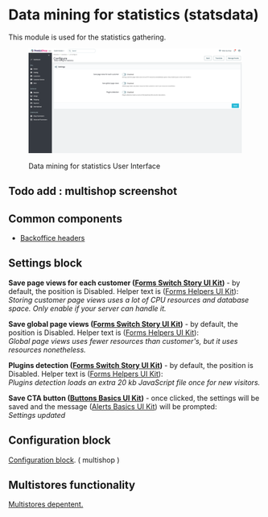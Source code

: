 # Data mining for statistics (statsdata)

This module is used for the statistics gathering.&#x20;

<figure><img src="../../../../../.gitbook/assets/image (150).png" alt="Data mining for statistics UI"><figcaption><p>Data mining for statistics User Interface</p></figcaption></figure>

## Todo add : multishop screenshot

## Common components

* [Backoffice headers](https://app.gitbook.com/o/-MAz0PPl5s9ulE9xyliu/s/eRh5ljXXvELkmmdiRmg8/functional-documentation/ux-ui/common-components/back-office-header)

## Settings block

**Save page views for each customer (**[**Forms Switch Story UI Kit**](https://build.prestashop.com/prestashop-ui-kit/?path=/story/forms--switch-story)**)** - by default, the position is Disabled. Helper text is ([Forms Helpers UI Kit](https://build.prestashop.com/prestashop-ui-kit/?path=/story/forms--helpers)):\
_Storing customer page views uses a lot of CPU resources and database space. Only enable if your server can handle it._

**Save global page views (**[**Forms Switch Story UI Kit**](https://build.prestashop.com/prestashop-ui-kit/?path=/story/forms--switch-story)**)** - by default, the position is Disabled. Helper text is ([Forms Helpers UI Kit](https://build.prestashop.com/prestashop-ui-kit/?path=/story/forms--helpers)):\
_Global page views uses fewer resources than customer's, but it uses resources nonetheless._

**Plugins detection (**[**Forms Switch Story UI Kit**](https://build.prestashop.com/prestashop-ui-kit/?path=/story/forms--switch-story)**)** - by default, the position is Disabled. Helper text is ([Forms Helpers UI Kit](https://build.prestashop.com/prestashop-ui-kit/?path=/story/forms--helpers)):\
_Plugins detection loads an extra 20 kb JavaScript file once for new visitors._

**Save CTA button (**[**Buttons Basics UI Kit**](https://build.prestashop.com/prestashop-ui-kit/?path=/story/buttons--basics)**)** - once clicked, the settings will be saved and the message ([Alerts Basics UI Kit](https://build.prestashop.com/prestashop-ui-kit/?path=/story/alerts--basics)) will be prompted:\
_Settings updated_

## Configuration block

[Configuration block](https://app.gitbook.com/o/-MAz0PPl5s9ulE9xyliu/s/eRh5ljXXvELkmmdiRmg8/\~/changes/cReeZTZCiwqi5rIeUSjb/functional-documentation/ux-ui/common-components/configuration-block). ( multishop )

## Multistores functionality

[Multistores depentent.](../../../common-components/multistores-dependent.md)
